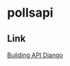 # pollsapi

## Link

[Building API Django](https://books.agiliq.com/projects/django-api-polls-tutorial/en/latest/introduction.html)
